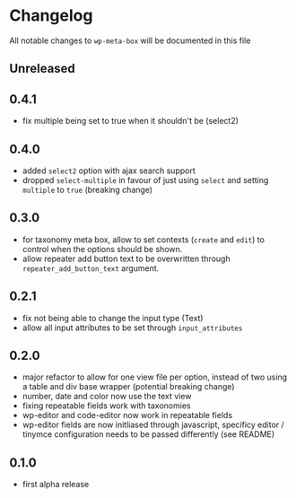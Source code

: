 # Changelog

All notable changes to `wp-meta-box` will be documented in this file

## Unreleased

## 0.4.1

- fix multiple being set to true when it shouldn't be (select2)

## 0.4.0

- added `select2` option with ajax search support
- dropped `select-multiple` in favour of just using `select` and setting `multiple` to `true` (breaking change)

## 0.3.0

- for taxonomy meta box, allow to set contexts (`create` and `edit`) to control when the options should be shown.
- allow repeater add button text to be overwritten through `repeater_add_button_text` argument.

## 0.2.1

- fix not being able to change the input type (Text)
- allow all input attributes to be set through `input_attributes`

## 0.2.0

- major refactor to allow for one view file per option, instead of two using a table and div base wrapper (potential breaking change)
- number, date and color now use the text view
- fixing repeatable fields work with taxonomies
- wp-editor and code-editor now work in repeatable fields
- wp-editor fields are now initliased through javascript, specificy editor / tinymce configuration needs to be passed differently (see README)

## 0.1.0

- first alpha release
